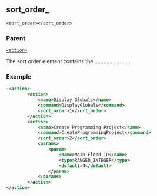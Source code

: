 ## sort\_order_ 
`<sort_order></sort_order>`


### Parent

[`<action>`]()


The sort order element contains the ……………………

### Example

```xml
~<action>~
        <action>
			<name>Display Globals</name>
			<command>DisplayGlobals</command>
			<sort_order>1</sort_order>
		</action>
		<action>
			<name>Create Programming Project</name>
			<command>CreateProgrammingProject</command>
			<sort_order>2</sort_order>
			<params>
				<param>
					<name>Main Flood ID</name>
					<type>RANGED_INTEGER</type>
					<default>4</default>
				</param>
			</params>
        </action>
</action>
```

